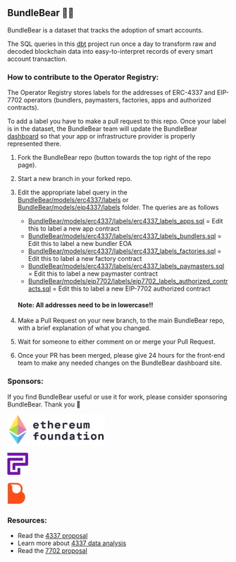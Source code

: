 ## BundleBear 🐻✨

BundleBear is a dataset that tracks the adoption of smart accounts.

The SQL queries in this [dbt](https://docs.getdbt.com/docs/introduction) project run once a day to transform raw and decoded blockchain data into easy-to-interpret records of every smart account transaction.

### How to contribute to the Operator Registry:

The Operator Registry stores labels for the addresses of ERC-4337 and EIP-7702 operators (bundlers, paymasters, factories, apps and authorized contracts). 

To add a label you have to make a pull request to this repo. Once your label is in the dataset, the BundleBear team will update the BundleBear [dashboard](https://www.bundlebear.com/overview/all) so that your app or infrastructure provider is properly represented there.

1. Fork the BundleBear repo (button towards the top right of the repo page).

2. Start a new branch in your forked repo.

3. Edit the appropriate label query in the [BundleBear/models/erc4337/labels](https://github.com/Jam516/BundleBear/tree/main/models/erc4337/labels) or [BundleBear/models/eip4337/labels](https://github.com/Jam516/BundleBear/tree/main/models/eip7702/labels) folder. The queries are as follows

    - [BundleBear/models/erc4337/labels/erc4337_labels_apps.sql](https://github.com/Jam516/BundleBear/blob/main/models/erc4337/labels/erc4337_labels_apps.sql) = Edit this to label a new app contract
    - [BundleBear/models/erc4337/labels/erc4337_labels_bundlers.sql](https://github.com/Jam516/BundleBear/blob/main/models/erc4337/labels/erc4337_labels_bundlers.sql) = Edit this to label a new bundler EOA
    - [BundleBear/models/erc4337/labels/erc4337_labels_factories.sql](https://github.com/Jam516/BundleBear/blob/main/models/erc4337/labels/erc4337_labels_factories.sql) = Edit this to label a new factory contract
    - [BundleBear/models/erc4337/labels/erc4337_labels_paymasters.sql](https://github.com/Jam516/BundleBear/blob/main/models/erc4337/labels/erc4337_labels_paymasters.sql) = Edit this to label a new paymaster contract
    - [BundleBear/models/eip7702/labels/eip7702_labels_authorized_contracts.sql](https://github.com/Jam516/BundleBear/blob/main/models/eip7702/labels/eip7702_labels_authorized_contracts.sql) = Edit this to label a new EIP-7702 authorized contract

    #### Note: All addresses need to be in lowercase!!

4. Make a Pull Request on your new branch, to the main BundleBear repo, with a brief explanation of what you changed.

5. Wait for someone to either comment on or merge your Pull Request. 

6. Once your PR has been merged, please give 24 hours for the front-end team to make any needed changes on the BundleBear dashboard site.

### Sponsors:

If you find BundleBear useful or use it for work, please consider sponsoring BundleBear. Thank you 🙏

<p>
  <a href="https://ethereum.org/en/foundation">
    <picture>
      <img alt="ethereum foundation logo" src="https://github.com/Jam516/bundlebear-app/blob/main/public/ethereum-foundation-logo.png" width="auto" height="70">
    </picture>
  </a>
</p>

<p>
  <a href="https://www.pimlico.io">
    <picture>
      <img alt="pimlico logo" src="https://github.com/Jam516/bundlebear-app/blob/main/public/pimlico-logo.png" width="auto" height="50">
    </picture>
  </a>
</p>
<p>
  <a href="https://www.biconomy.io">
    <picture>
      <img alt="biconomy logo" src="https://github.com/Jam516/bundlebear-app/blob/main/public/biconomy-logo.png" width="auto" height="50">
    </picture>
  </a>
</p>

### Resources:
- Read the [4337 proposal](https://eips.ethereum.org/EIPS/eip-4337)
- Learn more about [4337 data analysis](https://read.cryptodatabytes.com/p/web3-sql-weekly-8-analyzing-account)
- Read the [7702 proposal](https://eips.ethereum.org/EIPS/eip-7702)
